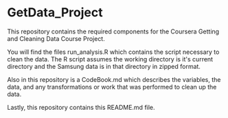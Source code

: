 GetData_Project
===============

This repository contains the required components for the Coursera Getting and Cleaning Data Course Project.

You will find the files run_analysis.R which contains the script necessary to clean the data. The R script assumes the working directory is it's current directory and the Samsung data is in that directory in zipped format.

Also in this repository is a CodeBook.md which describes the variables, the data, and any transformations or work that was performed to clean up the data.

Lastly, this repository contains this README.md file.